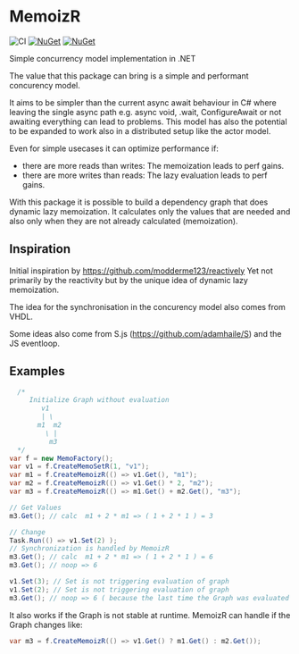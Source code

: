 # MemoizR

![CI](https://github.com/timonkrebs/MemoizR/workflows/.NET/badge.svg)
[![NuGet](https://img.shields.io/nuget/dt/memoizr.svg)](https://www.nuget.org/packages/memoizr) 
[![NuGet](https://img.shields.io/nuget/vpre/memoizr.svg)](https://www.nuget.org/packages/memoizr)

Simple concurrency model implementation in .NET

The value that this package can bring is a simple and performant concurency model.

It aims to be simpler than the current async await behaviour in C# where leaving the single async path e.g. async void, .wait, ConfigureAwait or not awaiting everything can lead to problems. This model has also the potential to be expanded to work also in a distributed setup like the actor model.

Even for simple usecases it can optimize performance if:
- there are more reads than writes: The memoization leads to perf gains.
- there are more writes than reads: The lazy evaluation leads to perf gains.

With this package it is possible to build a dependency graph that does dynamic lazy memoization. 
It calculates only the values that are needed and also only when they are not already calculated (memoization).

## Inspiration

Initial inspiration by https://github.com/modderme123/reactively
Yet not primarily by the reactivity but by the unique idea of dynamic lazy memoization.

The idea for the synchronisation in the concurency model also comes from VHDL.

Some ideas also come from S.js (https://github.com/adamhaile/S) and the JS eventloop.


## Examples
```cs
  /*
     Initialize Graph without evaluation
        v1
        | \ 
       m1  m2
         \ |
          m3
  */
var f = new MemoFactory();
var v1 = f.CreateMemoSetR(1, "v1");
var m1 = f.CreateMemoizR(() => v1.Get(), "m1");
var m2 = f.CreateMemoizR(() => v1.Get() * 2, "m2");
var m3 = f.CreateMemoizR(() => m1.Get() + m2.Get(), "m3");

// Get Values
m3.Get(); // calc  m1 + 2 * m1 => ( 1 + 2 * 1 ) = 3

// Change
Task.Run(() => v1.Set(2) );
// Synchronization is handled by MemoizR
m3.Get(); // calc  m1 + 2 * m1 => ( 1 + 2 * 1 ) = 6
m3.Get(); // noop => 6

v1.Set(3); // Set is not triggering evaluation of graph
v1.Set(2); // Set is not triggering evaluation of graph
m3.Get(); // noop => 6 ( because the last time the Graph was evaluated v1 was already 2 )
```

It also works if the Graph is not stable at runtime. MemoizR can handle if the Graph changes like:
```cs
var m3 = f.CreateMemoizR(() => v1.Get() ? m1.Get() : m2.Get());
```
